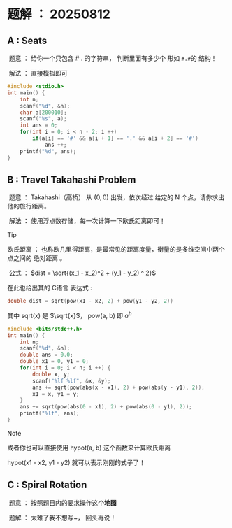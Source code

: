 # 题解 ： 20250812

## A : Seats

​	题意 ： 给你一个只包含 # . 的字符串， 判断里面有多少个 形如 `#.#`的 结构！

​	解法 ： 直接模拟即可

```cpp
#include <stdio.h>
int main() {
    int n; 
    scanf("%d", &n);
    char a[200010];
    scanf("%s", a);
    int ans = 0;
    for(int i = 0; i < n - 2; i ++)
        if(a[i] == '#' && a[i + 1] == '.' && a[i + 2] == '#')
            ans ++;
    printf("%d", ans);
}
```

## B : Travel Takahashi Problem

​	题意 ： Takahashi（高桥） 从 $(0, 0)$ 出发，依次经过 给定的 N 个点，请你求出他的旅行距离。

​	解法 ： 使用浮点数存储，每一次计算一下欧氏距离即可！

> [!tip]
>
> 欧氏距离 ： 也称欧几里得距离，是最常见的距离度量，衡量的是多维空间中两个点之间的 绝对距离 。
>
> ​	公式 ： $dist = \sqrt{(x_1 - x_2)^2 + (y_1 - y_2) ^ 2}$
>
> 在此也给出其的 C语言 表达式 :
>
> ```cpp
> double dist = sqrt(pow(x1 - x2, 2) + pow(y1 - y2, 2))
> ```
>
> 其中 sqrt(x) 是 $\sqrt{x}$， pow(a, b) 即 $a^b$ 

```cpp
#include <bits/stdc++.h>
int main() {
    int n;
    scanf("%d", &n);
    double ans = 0.0;
    double x1 = 0, y1 = 0;
    for(int i = 0; i < n; i ++) {
        double x, y;
        scanf("%lf %lf", &x, &y);
        ans += sqrt(pow(abs(x - x1), 2) + pow(abs(y - y1), 2));
        x1 = x, y1 = y;
    }
    ans += sqrt(pow(abs(0 - x1), 2) + pow(abs(0 - y1), 2));
    printf("%lf", ans);
}
```

> [!note]
>
> 或者你也可以直接使用 hypot(a, b) 这个函数来计算欧氏距离
>
> hypot(x1 - x2, y1 - y2) 就可以表示刚刚的式子了！

## C : Spiral Rotation

​	题意 ： 按照题目内的要求操作这个**地图**

​	题解 ： 太难了我不想写~， 回头再说！
